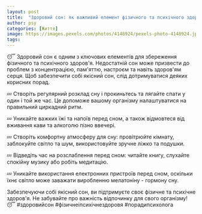 ```yaml
---
layout: post
title:  "Здоровий сон: як важливий елемент фізичного та психічного здоров'я."
author: psy
categories: [Життя]
image: https://images.pexels.com/photos/4148924/pexels-photo-4148924.jpeg?auto=compress&cs=tinysrgb&fit=crop&h=627&w=1200
tags: 
---
```


😴 Здоровий сон є одним з ключових елементів для збереження фізичного та психічного здоров'я. Недостатній сон може призвести до проблем з концентрацією, пам'яттю, настроєм та навіть здоров'ям серця. Щоб забезпечити собі якісний сон, слід дотримуватися деяких корисних порад.

💤 Створіть регулярний розклад сну і прокиньтесь та лягайте спати у один і той же час. Це допоможе вашому організму налаштуватися на правильний циркадний ритм.

💤 Уникайте важких їжі та напоїв перед сном, а також відмовтеся від вживання кави та алкоголю пізно ввечері.

💤 Створіть комфортну атмосферу для сну: провітрюйте кімнату, заблокуйте світло та шум, використовуйте зручне ліжко та подушки.

💤 Відведіть час на розслаблення перед сном: читайте книгу, слухайте спокійну музику або робіть медитацію.

💤 Уникайте використання електронних пристроїв перед сном, оскільки їхнє світло може заважати виробленню мелатоніну - гормону сну.

Забезпечуючи собі якісний сон, ви підтримуєте своє фізичне та психічне здоров'я. Не забувайте про важність відпочинку для свого організму! 😴 #здоровийсон #фізичнеіпсихічнездоровя #порадипсихолога


